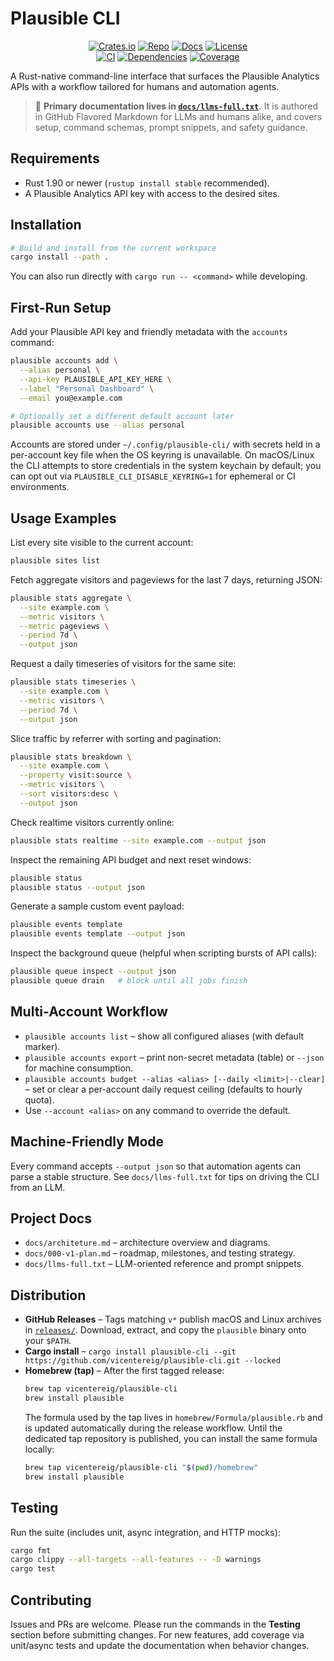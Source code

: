 # Plausible CLI

<div align="center">

[![Crates.io][crate-badge]][crate-url]
[![Repo][repo-badge]][repo-url]
[![Docs][docs-badge]][docs-url]
[![License][license-badge]][license-url]  
[![CI][ci-badge]][ci-url]
[![Dependencies][deps-badge]][deps-url]
[![Coverage][coverage-badge]][coverage-url]

</div>

A Rust-native command-line interface that surfaces the Plausible Analytics APIs
with a workflow tailored for humans and automation agents.

> :memo: **Primary documentation lives in [`docs/llms-full.txt`](docs/llms-full.txt).**
> It is authored in GitHub Flavored Markdown for LLMs and humans alike, and
> covers setup, command schemas, prompt snippets, and safety guidance.

## Requirements

- Rust 1.90 or newer (`rustup install stable` recommended).
- A Plausible Analytics API key with access to the desired sites.

## Installation

```bash
# Build and install from the current workspace
cargo install --path .
```

You can also run directly with `cargo run -- <command>` while developing.

## First-Run Setup

Add your Plausible API key and friendly metadata with the `accounts` command:

```bash
plausible accounts add \
  --alias personal \
  --api-key PLAUSIBLE_API_KEY_HERE \
  --label "Personal Dashboard" \
  --email you@example.com

# Optionally set a different default account later
plausible accounts use --alias personal
```

Accounts are stored under `~/.config/plausible-cli/` with secrets held in a
per-account key file when the OS keyring is unavailable. On macOS/Linux the CLI
attempts to store credentials in the system keychain by default; you can opt out
via `PLAUSIBLE_CLI_DISABLE_KEYRING=1` for ephemeral or CI environments.

## Usage Examples

List every site visible to the current account:

```bash
plausible sites list
```

Fetch aggregate visitors and pageviews for the last 7 days, returning JSON:

```bash
plausible stats aggregate \
  --site example.com \
  --metric visitors \
  --metric pageviews \
  --period 7d \
  --output json
```

Request a daily timeseries of visitors for the same site:

```bash
plausible stats timeseries \
  --site example.com \
  --metric visitors \
  --period 7d \
  --output json
```

Slice traffic by referrer with sorting and pagination:

```bash
plausible stats breakdown \
  --site example.com \
  --property visit:source \
  --metric visitors \
  --sort visitors:desc \
  --output json
```

Check realtime visitors currently online:

```bash
plausible stats realtime --site example.com --output json
```

Inspect the remaining API budget and next reset windows:

```bash
plausible status
plausible status --output json
```

Generate a sample custom event payload:

```bash
plausible events template
plausible events template --output json
```

Inspect the background queue (helpful when scripting bursts of API calls):

```bash
plausible queue inspect --output json
plausible queue drain   # block until all jobs finish
```

## Multi-Account Workflow

- `plausible accounts list` – show all configured aliases (with default marker).
- `plausible accounts export` – print non-secret metadata (table) or
  `--json` for machine consumption.
- `plausible accounts budget --alias <alias> [--daily <limit>|--clear]` – set or
  clear a per-account daily request ceiling (defaults to hourly quota).
- Use `--account <alias>` on any command to override the default.

## Machine-Friendly Mode

Every command accepts `--output json` so that automation agents can parse a
stable structure. See `docs/llms-full.txt` for tips on driving the CLI from an
LLM.

## Project Docs

- `docs/architeture.md` – architecture overview and diagrams.
- `docs/000-v1-plan.md` – roadmap, milestones, and testing strategy.
- `docs/llms-full.txt` – LLM-oriented reference and prompt snippets.

## Distribution

- **GitHub Releases** – Tags matching `v*` publish macOS and Linux archives in
  [`releases/`](https://github.com/vicentereig/plausible-cli/releases). Download, extract, and copy the `plausible` binary onto your `$PATH`.
- **Cargo install** – `cargo install plausible-cli --git https://github.com/vicentereig/plausible-cli.git --locked`
- **Homebrew (tap)** – After the first tagged release:
  ```bash
  brew tap vicentereig/plausible-cli
  brew install plausible
  ```
  The formula used by the tap lives in `homebrew/Formula/plausible.rb` and is updated automatically during the release workflow.
  Until the dedicated tap repository is published, you can install the same formula locally:
  ```bash
  brew tap vicentereig/plausible-cli "$(pwd)/homebrew"
  brew install plausible
  ```

## Testing

Run the suite (includes unit, async integration, and HTTP mocks):

```bash
cargo fmt
cargo clippy --all-targets --all-features -- -D warnings
cargo test
```

## Contributing

Issues and PRs are welcome. Please run the commands in the **Testing** section
before submitting changes. For new features, add coverage via unit/async tests
and update the documentation when behavior changes.

[crate-badge]: https://img.shields.io/crates/v/plausible-cli.svg?label=crates.io&logo=rust
[crate-url]: https://crates.io/crates/plausible-cli
[repo-badge]: https://img.shields.io/badge/github-vicentereig%2Fplausible--cli-181717?logo=github
[repo-url]: https://github.com/vicentereig/plausible-cli
[docs-badge]: https://img.shields.io/badge/docs-llms--full.txt-blue?logo=readthedocs
[docs-url]: https://github.com/vicentereig/plausible-cli/blob/main/docs/llms-full.txt
[license-badge]: https://img.shields.io/badge/license-MIT-blue.svg
[license-url]: https://github.com/vicentereig/plausible-cli/blob/main/LICENSE
[ci-badge]: https://img.shields.io/github/actions/workflow/status/vicentereig/plausible-cli/ci.yml?branch=main&label=CI&logo=github
[ci-url]: https://github.com/vicentereig/plausible-cli/actions/workflows/ci.yml
[deps-badge]: https://deps.rs/repo/github/vicentereig/plausible-cli/status.svg
[deps-url]: https://deps.rs/repo/github/vicentereig/plausible-cli
[coverage-badge]: https://codecov.io/gh/vicentereig/plausible-cli/branch/main/graph/badge.svg
[coverage-url]: https://codecov.io/gh/vicentereig/plausible-cli
